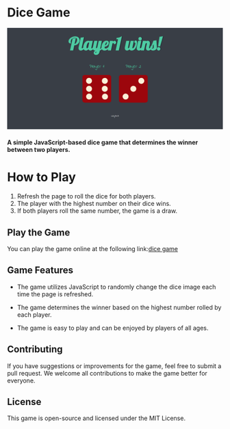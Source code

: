 # **Dice Game**


![image of dice game](images/Dicegame.png)

#### A simple JavaScript-based dice game that determines the winner between two players.

# How to Play
1. Refresh the page to roll the dice for both players.</br>
2. The player with the highest number on their dice wins.</br>
3. If both players roll the same number, the game is a draw.</br>

## Play the Game
You can play the game online at the following link:[dice game]()
## Game Features
- The game utilizes JavaScript to randomly change the dice image each time the page is refreshed.</br>

- The game determines the winner based on the highest number rolled by each player. </br>
- The game is easy to play and can be enjoyed by players of all ages. </br>
## Contributing
If you have suggestions or improvements for the game, feel free to submit a pull request. We welcome all contributions to make the game better for everyone.

## License
This game is open-source and licensed under the MIT License.